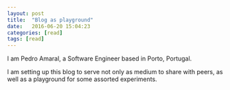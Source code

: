 ```yaml
---
layout: post
title:  "Blog as playground"
date:   2016-06-20 15:04:23
categories: [read]
tags: [read]
---
```

I am Pedro Amaral, a Software Engineer based in Porto, Portugal.

I am setting up this blog to serve not only as medium to share with peers, 
as well as a playground for some assorted experiments. 
